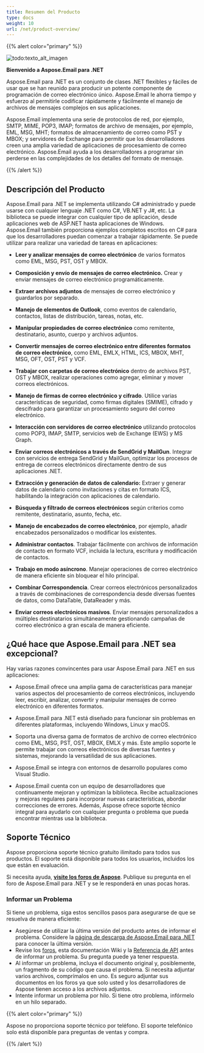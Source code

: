 ```yaml
---  
title: Resumen del Producto  
type: docs  
weight: 10  
url: /net/product-overview/  
---  
```


{{% alert color="primary" %}}  

![todo:texto_alt_imagen](product-overview_1.png)  

**Bienvenido a Aspose.Email para .NET**  

Aspose.Email para .NET es un conjunto de clases .NET flexibles y fáciles de usar que se han reunido para producir un potente componente de programación de correo electrónico único. Aspose.Email le ahorra tiempo y esfuerzo al permitirle codificar rápidamente y fácilmente el manejo de archivos de mensajes complejos en sus aplicaciones.  

Aspose.Email implementa una serie de protocolos de red, por ejemplo, SMTP, MIME, POP3, IMAP; formatos de archivo de mensajes, por ejemplo, EML, MSG, MHT; formatos de almacenamiento de correo como PST y MBOX; y servidores de Exchange para permitir que los desarrolladores creen una amplia variedad de aplicaciones de procesamiento de correo electrónico. Aspose.Email ayuda a los desarrolladores a programar sin perderse en las complejidades de los detalles del formato de mensaje.  

{{% /alert %}}  
## **Descripción del Producto**  
Aspose.Email para .NET se implementa utilizando C# administrado y puede usarse con cualquier lenguaje .NET como C#, VB.NET y J#, etc. La biblioteca se puede integrar con cualquier tipo de aplicación, desde aplicaciones web de ASP.NET hasta aplicaciones de Windows. Aspose.Email también proporciona ejemplos completos escritos en C# para que los desarrolladores puedan comenzar a trabajar rápidamente. Se puede utilizar para realizar una variedad de tareas en aplicaciones:  

- **Leer y analizar mensajes de correo electrónico** de varios formatos como EML, MSG, PST, OST y MBOX.  

- **Composición y envío de mensajes de correo electrónico.** Crear y enviar mensajes de correo electrónico programáticamente.  

- **Extraer archivos adjuntos** de mensajes de correo electrónico y guardarlos por separado.  

- **Manejo de elementos de Outlook**, como eventos de calendario, contactos, listas de distribución, tareas, notas, etc.  

- **Manipular propiedades de correo electrónico** como remitente, destinatario, asunto, cuerpo y archivos adjuntos.  

- **Convertir mensajes de correo electrónico entre diferentes formatos de correo electrónico**, como EML, EMLX, HTML, ICS, MBOX, MHT, MSG, OFT, OST, PST y VCF.  

- **Trabajar con carpetas de correo electrónico** dentro de archivos PST, OST y MBOX, realizar operaciones como agregar, eliminar y mover correos electrónicos.  

- **Manejo de firmas de correo electrónico y cifrado**. Utilice varias características de seguridad, como firmas digitales (SMIME), cifrado y descifrado para garantizar un procesamiento seguro del correo electrónico.  

- **Interacción con servidores de correo electrónico** utilizando protocolos como POP3, IMAP, SMTP, servicios web de Exchange (EWS) y MS Graph.  

- **Enviar correos electrónicos a través de SendGrid y MailGun**. Integrar con servicios de entrega SendGrid y MailGun, optimizar los procesos de entrega de correos electrónicos directamente dentro de sus aplicaciones .NET.  

- **Extracción y generación de datos de calendario:** Extraer y generar datos de calendario como invitaciones y citas en formato ICS, habilitando la integración con aplicaciones de calendario.  

- **Búsqueda y filtrado de correos electrónicos** según criterios como remitente, destinatario, asunto, fecha, etc.  

- **Manejo de encabezados de correo electrónico**, por ejemplo, añadir encabezados personalizados o modificar los existentes.  

- **Administrar contactos**. Trabajar fácilmente con archivos de información de contacto en formato VCF, incluida la lectura, escritura y modificación de contactos.  

- **Trabajo en modo asíncrono**. Manejar operaciones de correo electrónico de manera eficiente sin bloquear el hilo principal.  

- **Combinar Correspondencia**. Crear correos electrónicos personalizados a través de combinaciones de correspondencia desde diversas fuentes de datos, como DataTable, DataReader y más.  

- **Enviar correos electrónicos masivos**. Enviar mensajes personalizados a múltiples destinatarios simultáneamente gestionando campañas de correo electrónico a gran escala de manera eficiente.  

## **¿Qué hace que Aspose.Email para .NET sea excepcional?**  

Hay varias razones convincentes para usar Aspose.Email para .NET en sus aplicaciones:  

- Aspose.Email ofrece una amplia gama de características para manejar varios aspectos del procesamiento de correos electrónicos, incluyendo leer, escribir, analizar, convertir y manipular mensajes de correo electrónico en diferentes formatos.  

- Aspose.Email para .NET está diseñado para funcionar sin problemas en diferentes plataformas, incluyendo Windows, Linux y macOS.  

- Soporta una diversa gama de formatos de archivo de correo electrónico como EML, MSG, PST, OST, MBOX, EMLX y más. Este amplio soporte le permite trabajar con correos electrónicos de diversas fuentes y sistemas, mejorando la versatilidad de sus aplicaciones.  

- Aspose.Email se integra con entornos de desarrollo populares como Visual Studio.  

- Aspose.Email cuenta con un equipo de desarrolladores que continuamente mejoran y optimizan la biblioteca. Recibe actualizaciones y mejoras regulares para incorporar nuevas características, abordar correcciones de errores. Además, Aspose ofrece soporte técnico integral para ayudarlo con cualquier pregunta o problema que pueda encontrar mientras usa la biblioteca.  

## **Soporte Técnico**  

Aspose proporciona soporte técnico gratuito ilimitado para todos sus productos. El soporte está disponible para todos los usuarios, incluidos los que están en evaluación.  

Si necesita ayuda, [**visite los foros de Aspose**](https://forum.aspose.com/c/email). Publique su pregunta en el foro de Aspose.Email para .NET y se le responderá en unas pocas horas.  

### **Informar un Problema**  

Si tiene un problema, siga estos sencillos pasos para asegurarse de que se resuelva de manera eficiente:  

- Asegúrese de utilizar la última versión del producto antes de informar el problema. Considere la [página de descarga de Aspose.Email para .NET](https://downloads.aspose.com/email/net) para conocer la última versión.  
- Revise los [foros](http://www.aspose.com/community/forums/default.aspx), esta documentación Wiki y la [Referencia de API](https://apireference.aspose.com/email/net) antes de informar un problema. Su pregunta puede ya tener respuesta.  
- Al informar un problema, incluya el documento original y, posiblemente, un fragmento de su código que causa el problema. Si necesita adjuntar varios archivos, comprímalos en uno. Es seguro adjuntar sus documentos en los foros ya que solo usted y los desarrolladores de Aspose tienen acceso a los archivos adjuntos.  
- Intente informar un problema por hilo. Si tiene otro problema, infórmelo en un hilo separado.  

{{% alert color="primary" %}}  

Aspose no proporciona soporte técnico por teléfono. El soporte telefónico solo está disponible para preguntas de ventas y compra.  

{{% /alert %}}  